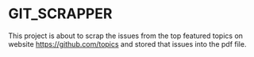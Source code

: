 # GIT_SCRAPPER
This project is about to scrap the issues from the top featured topics on website https://github.com/topics and stored that issues into the pdf file.

